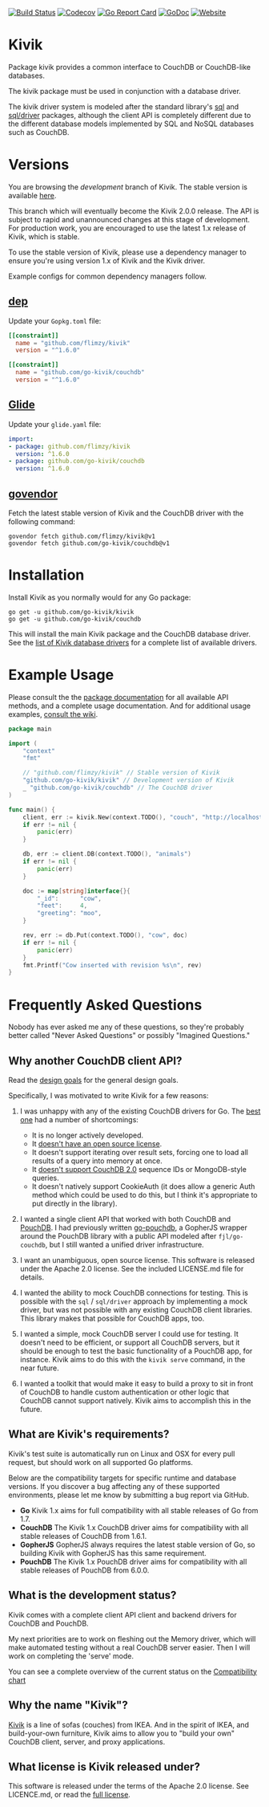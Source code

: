 [![Build Status](https://travis-ci.org/go-kivik/kivik.svg?branch=master)](https://travis-ci.org/go-kivik/kivik) [![Codecov](https://img.shields.io/codecov/c/github/go-kivik/kivik.svg?style=flat)](https://codecov.io/gh/go-kivik/kivik) [![Go Report Card](https://goreportcard.com/badge/github.com/go-kivik/kivik)](https://goreportcard.com/report/github.com/go-kivik/kivik) [![GoDoc](https://godoc.org/github.com/go-kivik/kivik?status.svg)](http://godoc.org/github.com/go-kivik/kivik) [![Website](https://img.shields.io/website-up-down-green-red/http/shields.io.svg?label=website&colorB=007fff)](http://kivik.io)

# Kivik

Package kivik provides a common interface to CouchDB or CouchDB-like databases.

The kivik package must be used in conjunction with a database driver.

The kivik driver system is modeled after the standard library's [sql](https://golang.org/pkg/database/sql/)
and [sql/driver](https://golang.org/pkg/database/sql/driver/) packages, although
the client API is completely different due to the different database models
implemented by SQL and NoSQL databases such as CouchDB.

# Versions

You are browsing the _development_ branch of Kivik. The stable version is
available [here](https://github.com/go-kivik/kivik/tree/stable1.x).

This branch which will eventually become the Kivik 2.0.0 release. The API is
subject to rapid and unannounced changes at this stage of development. For
production work, you are encouraged to use the latest 1.x release of Kivik,
which is stable.

To use the stable version of Kivik, please use a dependency manager to ensure
you're using version 1.x of Kivik and the Kivik driver.

Example configs for common dependency managers follow.

## [dep](https://github.com/golang/dep)

Update your `Gopkg.toml` file:

```toml
[[constraint]]
  name = "github.com/flimzy/kivik"
  version = "^1.6.0"

[[constraint]]
  name = "github.com/go-kivik/couchdb"
  version = "^1.6.0"
```

## [Glide](https://github.com/Masterminds/glide)

Update your `glide.yaml` file:

```yaml
import:
- package: github.com/flimzy/kivik
  version: ^1.6.0
- package: github.com/go-kivik/couchdb
  version: ^1.6.0
```

## [govendor](https://github.com/kardianos/govendor)

Fetch the latest stable version of Kivik and the CouchDB driver with the
following command:

    govendor fetch github.com/flimzy/kivik@v1
    govendor fetch github.com/go-kivik/couchdb@v1

# Installation

Install Kivik as you normally would for any Go package:

    go get -u github.com/go-kivik/kivik
    go get -u github.com/go-kivik/couchdb

This will install the main Kivik package and the CouchDB database driver. See
the [list of Kivik database drivers](https://github.com/go-kivik/kivik/wiki/Kivik-database-drivers)
for a complete list of available drivers.

# Example Usage

Please consult the the [package documentation](https://godoc.org/github.com/go-kivik/kivik)
for all available API methods, and a complete usage documentation.  And for
additional usage examples, [consult the wiki](https://github.com/go-kivik/kivik/wiki/Usage-Examples).

```go
package main

import (
    "context"
    "fmt"

    // "github.com/flimzy/kivik" // Stable version of Kivik
    "github.com/go-kivik/kivik" // Development version of Kivik
    _ "github.com/go-kivik/couchdb" // The CouchDB driver
)

func main() {
    client, err := kivik.New(context.TODO(), "couch", "http://localhost:5984/")
    if err != nil {
        panic(err)
    }

    db, err := client.DB(context.TODO(), "animals")
    if err != nil {
        panic(err)
    }

    doc := map[string]interface{}{
        "_id":      "cow",
        "feet":     4,
        "greeting": "moo",
    }

    rev, err := db.Put(context.TODO(), "cow", doc)
    if err != nil {
        panic(err)
    }
    fmt.Printf("Cow inserted with revision %s\n", rev)
}
```

# Frequently Asked Questions

Nobody has ever asked me any of these questions, so they're probably better called
"Never Asked Questions" or possibly "Imagined Questions."

## Why another CouchDB client API?

Read the [design goals](https://github.com/go-kivik/kivik/wiki/Design-goals) for
the general design goals.

Specifically, I was motivated to write Kivik for a few reasons:

1. I was unhappy with any of the existing CouchDB drivers for Go. The [best
one](https://github.com/fjl/go-couchdb) had a number of shortcomings:

    - It is no longer actively developed.
    - It [doesn't have an open source license](https://github.com/fjl/go-couchdb/issues/15).
    - It doesn't support iterating over result sets, forcing one to load all
      results of a query into memory at once.
    - It [doesn't support CouchDB 2.0](https://github.com/fjl/go-couchdb/issues/14)
      sequence IDs or MongoDB-style queries.
    - It doesn't natively support CookieAuth (it does allow a generic Auth method
      which could be used to do this, but I think it's appropriate to put directly
      in the library).

2. I wanted a single client API that worked with both CouchDB and
[PouchDB](https://pouchdb.com/). I had previously written
[go-pouchdb](https://github.com/flimzy/go-pouchdb), a GopherJS wrapper around
the PouchDB library with a public API modeled after `fjl/go-couchdb`, but I
still wanted a unified driver infrastructure.

3. I want an unambiguous, open source license. This software is released under
the Apache 2.0 license. See the included LICENSE.md file for details.

4. I wanted the ability to mock CouchDB connections for testing. This is possible
with the `sql` / `sql/driver` approach by implementing a mock driver, but was
not possible with any existing CouchDB client libraries. This library makes that
possible for CouchDB apps, too.

5. I wanted a simple, mock CouchDB server I could use for testing. It doesn't
need to be efficient, or support all CouchDB servers, but it should be enough
to test the basic functionality of a PouchDB app, for instance. Kivik aims to
do this with the `kivik serve` command, in the near future.

6. I wanted a toolkit that would make it easy to build a proxy to sit in front
of CouchDB to handle custom authentication or other logic that CouchDB cannot
support natively. Kivik aims to accomplish this in the future.

## What are Kivik's requirements?

Kivik's test suite is automatically run on Linux and OSX for every pull request,
but should work on all supported Go platforms.

Below are the compatibility targets for specific runtime and database versions.
If you discover a bug affecting any of these supported environments, please let
me know by submitting a bug report via GitHub.

- **Go** Kivik 1.x aims for full compatibility with all stable releases of Go from 1.7.
- **CouchDB** The Kivik 1.x CouchDB driver aims for compatibility with all stable releases of
CouchDB from 1.6.1.
- **GopherJS** GopherJS always requires the latest stable version of Go, so building Kivik with
GopherJS has this same requirement.
- **PouchDB** The Kivik 1.x PouchDB driver aims for compatibility with all stable releases of
PouchDB from 6.0.0.

## What is the development status?

Kivik comes with a complete client API client and backend drivers for CouchDB
and PouchDB.

My next priorities are to work on fleshing out the Memory driver, which will
make automated testing without a real CouchDB server easier. Then I will work
on completing the 'serve' mode.

You can see a complete overview of the current status on the
[Compatibility chart](https://github.com/go-kivik/kivik/blob/master/doc/COMPATIBILITY.md)

## Why the name "Kivik"?

[Kivik](http://www.ikea.com/us/en/catalog/categories/series/18329/) is a line
of sofas (couches) from IKEA. And in the spirit of IKEA, and build-your-own
furniture, Kivik aims to allow you to "build your own" CouchDB client, server,
and proxy applications.

## What license is Kivik released under?

This software is released under the terms of the Apache 2.0 license. See
LICENCE.md, or read the [full license](http://www.apache.org/licenses/LICENSE-2.0).
